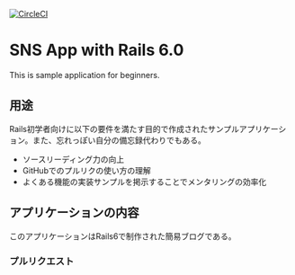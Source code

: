 [![CircleCI](https://circleci.com/gh/belion-freee/sns_with_rails6.svg?style=svg)](https://circleci.com/gh/belion-freee/sns_with_rails6)

# SNS App with Rails 6.0
This is sample application for beginners.

## 用途
Rails初学者向けに以下の要件を満たす目的で作成されたサンプルアプリケーション。また、忘れっぽい自分の備忘録代わりでもある。

- ソースリーディング力の向上
- GitHubでのプルリクの使い方の理解
- よくある機能の実装サンプルを掲示することでメンタリングの効率化

## アプリケーションの内容
このアプリケーションはRails6で制作された簡易ブログである。

### プルリクエスト
